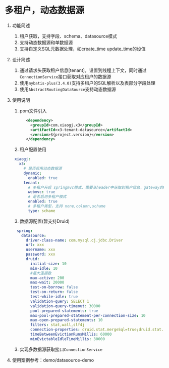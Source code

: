 # 多租户，动态数据源

1. 功能简述<p>
   1) 租户获取，支持字段、schema、datasource模式
   2) 支持动态数据源和单数据源
   3) 支持自定义SQL元数据处理，如create_time update_time的设值

2. 设计简述<p>
   1) 通过请求头获取租户信息[tenant]，设置到线程上下文，同时通过``ConnectionService``接口获取对应租户的数据源
   2) 使用``mybatis-plus(3.4.0)``支持多租户的SQL解析以及表部分字段处理
   3) 使用``AbstractRoutingDataSource``支持动态数据源
   
3. 使用说明<p>
   1) pom文件引入
   ```xml
         <dependency>
           <groupId>com.xiaogj.x3</groupId>
           <artifactId>x3-tenant-datasource</artifactId>
           <version>${project.version}</version>
         </dependency>
   ```
   2) 租户配置使用
   ```yaml
    xiaogj:
      x3:
        # 是否启用动态数据源
        dynamic:
          enabled: true
        tenant:
          # 多租户开启 springmvc模式，需要从header中获取到租户信息，gateway的weblux模式可以关闭
          webmvc: true
          # 是否启用多租户模式
          enabled: true
          # 多租户类型，支持 none,column,schame
          type: schame
   ```
   3) 数据源配置(暂支持Druid)
   ```yaml
     spring:
       datasource:
         driver-class-name: com.mysql.cj.jdbc.Driver
         url: xxx
         username: xxx
         password: xxx
         druid:
           initial-size: 10
           min-idle: 10
           #最大连接数
           max-active: 200
           max-wait: 20000
           test-on-borrow: false
           test-on-return: false
           test-while-idle: true
           validation-query: SELECT 1
           validation-query-timeout: 30000
           pool-prepared-statements: true
           max-pool-prepared-statement-per-connection-size: 10
           max-open-prepared-statements: 10
           filters: stat,wall,slf4j
           connection-properties: druid.stat.mergeSql=true;druid.stat.slowSqlMillis=5000
           timeBetweenEvictionRunsMillis: 60000
           minEvictableIdleTimeMillis: 30000
   ```
   3) 实现多数据源获取接口``ConnectionService``
4. 使用案例参考：demo/datasource-demo